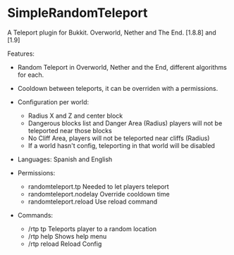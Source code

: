 # SimpleRandomTeleport
A Teleport plugin for Bukkit. Overworld, Nether and The End. [1.8.8] and [1.9]


Features:

- Random Teleport in Overworld, Nether and the End, different algorithms for each.

- Cooldown between teleports, it can be overriden with a permissions.

- Configuration per world:
	- Radius X and Z and center block
	- Dangerous blocks list and Danger Area (Radius) players will not be teleported near those blocks
	- No Cliff Area, players will not be teleported near cliffs (Radius)
	- If a world hasn't config, teleporting in that world will be disabled

- Languages: Spanish and English

- Permissions:
	- randomteleport.tp  Needed to let players teleport
	- randomteleport.nodelay  Override cooldown time
	- randomteleport.reload Use reload command

- Commands:
	- /rtp tp  Teleports player to a random location
	- /rtp help  Shows help menu
	- /rtp reload  Reload Config
